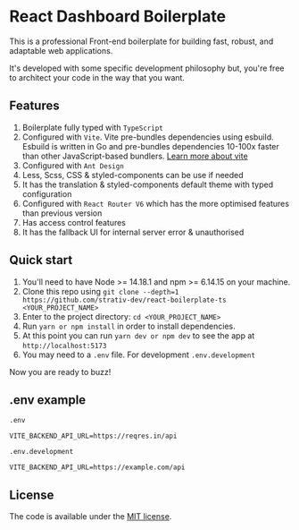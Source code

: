# React Dashboard Boilerplate

This is a professional Front-end boilerplate for building fast, robust, and adaptable web applications.

It's developed with some specific development philosophy but, you're free to architect your code in the way that you want.

## Features

1. Boilerplate fully typed with `TypeScript`
2. Configured with `Vite`. Vite pre-bundles dependencies using esbuild. Esbuild is written in Go and pre-bundles dependencies 10-100x faster than other JavaScript-based bundlers. [Learn more about vite](https://dev.to/karanpratapsingh/vite-is-too-fast-i8g)
3. Configured with `Ant Design`
4. Less, Scss, CSS & styled-components can be use if needed
5. It has the translation & styled-components default theme with typed configuration
6. Configured with `React Router V6` which has the more optimised features than previous version
7. Has access control features
8. It has the fallback UI for internal server error & unauthorised

## Quick start

1. You'll need to have Node >= 14.18.1 and npm >= 6.14.15 on your machine.
2. Clone this repo using `git clone --depth=1 https://github.com/strativ-dev/react-boilerplate-ts <YOUR_PROJECT_NAME>`
3. Enter to the project directory: `cd <YOUR_PROJECT_NAME>`
4. Run `yarn or npm install` in order to install dependencies.
5. At this point you can run `yarn dev or npm dev` to see the app at `http://localhost:5173`
6. You may need to a `.env` file. For development `.env.development`

Now you are ready to buzz!

## .env example

`.env`

```
VITE_BACKEND_API_URL=https://reqres.in/api
```

`.env.development`

```
VITE_BACKEND_API_URL=https://example.com/api
```

## License

The code is available under the [MIT license](LICENSE.md).
